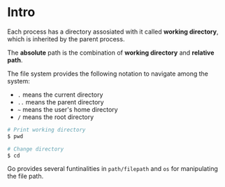 # Intro
Each process has a directory assosiated with it called **working directory**, which is inherited by the parent process.

The **absolute** path is the combination of **working directory** and **relative path**. 

The file system provides the following notation to navigate among the system:
- `.` means the current directory
- `..` means the parent directory
- `~` means the user's home directory
- `/` means the root directory

```bash
# Print working directory
$ pwd

# Change directory
$ cd 
```

Go provides several funtinalities in `path/filepath` and `os` for manipulating the file path.